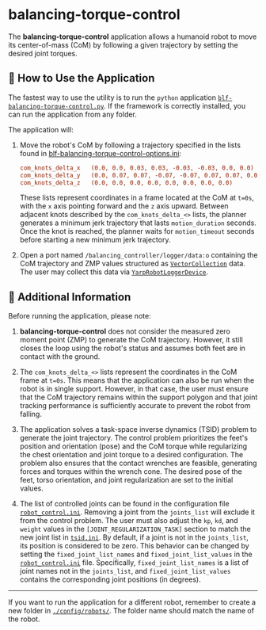 # balancing-torque-control

The **balancing-torque-control** application allows a humanoid robot to move its center-of-mass
(CoM) by following a given trajectory by setting the desired joint torques.


## 🏃 How to Use the Application

The fastest way to use the utility is to run the `python` application
[`blf-balancing-torque-control.py`](./script/blf-balancing-torque-control.py). If the framework is
correctly installed, you can run the application from any folder.

The application will:

1. Move the robot's CoM by following a trajectory specified in the lists found in
   [blf-balancing-torque-control-options.ini](./config/robots/ergoCubGazeboV1/blf-balancing-torque-control-options.ini):
   ```ini
   com_knots_delta_x   (0.0, 0.0, 0.03, 0.03, -0.03, -0.03, 0.0, 0.0)
   com_knots_delta_y   (0.0, 0.07, 0.07, -0.07, -0.07, 0.07, 0.07, 0.0)
   com_knots_delta_z   (0.0, 0.0, 0.0, 0.0, 0.0, 0.0, 0.0, 0.0)
   ```
   These lists represent coordinates in a frame located at the CoM at `t=0s`, with the `x` axis
   pointing forward and the `z` axis upward. Between adjacent knots described by the
   `com_knots_delta_<>` lists, the planner generates a minimum jerk trajectory that lasts
   `motion_duration` seconds. Once the knot is reached, the planner waits for `motion_timeout`
   seconds before starting a new minimum jerk trajectory.

2. Open a port named `/balancing_controller/logger/data:o` containing the CoM trajectory and ZMP
   values structured as
   [`VectorCollection`](../../src/YarpUtilities/thrifts/BipedalLocomotion/YarpUtilities/VectorsCollection.thrift)
   data. The user may collect this data via
   [`YarpRobotLoggerDevice`](../../devices/YarpRobotLoggerDevice).


## 📝 Additional Information

Before running the application, please note:

1. **balancing-torque-control** does not consider the measured zero moment point (ZMP) to generate
   the CoM trajectory. However, it still closes the loop using the robot's status and assumes both
   feet are in contact with the ground.

2. The `com_knots_delta_<>` lists represent the coordinates in the CoM frame at `t=0s`. This means
   that the application can also be run when the robot is in single support. However, in that case,
   the user must ensure that the CoM trajectory remains within the support polygon and that joint
   tracking performance is sufficiently accurate to prevent the robot from falling.

3. The application solves a task-space inverse dynamics (TSID) problem to generate the joint
   trajectory. The control problem prioritizes the feet's position and orientation (pose) and the
   CoM torque while regularizing the chest orientation and joint torque to a desired
   configuration. The problem also ensures that the contact wrenches are feasible, generating forces
   and torques within the wrench cone.
   The desired pose of the feet, torso orientation, and joint regularization are set to the initial
   values.

4. The list of controlled joints can be found in the configuration file
   [`robot_control.ini`](./config/robots/ergoCubGazeboV1/blf_balancing_torque_control/robot_control.ini).
   Removing a joint from the `joints_list` will exclude it from the control problem. The user must
   also adjust the `kp`, `kd`, and `weight` values in the `[JOINT_REGULARIZATION_TASK]` section to
   match the new joint list in
   [`tsid.ini`](./config/robots/ergoCubGazeboV1/blf_balancing_torque_control/tsid.ini). By default,
   if a joint is not in the `joints_list`, its position is considered to be zero. This behavior can
   be changed by setting the `fixed_joint_list_names` and `fixed_joint_list_values` in the
   [`robot_control.ini`](./config/robots/ergoCubGazeboV1/blf_balancing_torque_control/robot_control.ini)
   file. Specifically, `fixed_joint_list_names` is a list of joint names not in the `joints_list`,
   and `fixed_joint_list_values` contains the corresponding joint positions (in degrees).

---

If you want to run the application for a different robot, remember to create a new folder in
[`./config/robots/`](./config/robots). The folder name should match the name of the robot.
